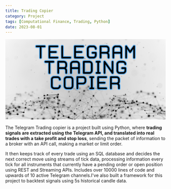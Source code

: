 ```yaml
---
title: Trading Copier
category: Project
tags: [Computational Finance, Trading, Python]
date: 2023-08-01
---
```


![Trading Copier Thumbnail](../images/post-images/telegram-trading-copier-thumbnail.png)

The Telegram Trading copier is a project built using Python, where **trading signals are extracted using the Telegram API, and translated into real trades with a take profit and stop loss**, sending the packet of information to a broker with an API call, making a market or limit order. 

It then keeps track of every trade using an SQL database and decides the next correct move using streams of tick data, processing information every tick for all instruments that currently have a pending order or open position using REST and Streaming APIs. Includes over 10000 lines of code and upwards of 10 active Telegram channels.I've also built a framework for this project to backtest signals using 5s historical candle data.